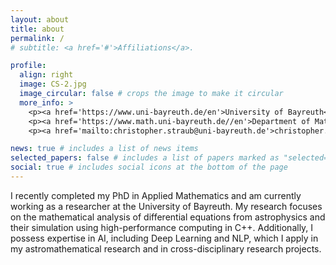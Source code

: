 ```yaml
---
layout: about
title: about
permalink: /
# subtitle: <a href='#'>Affiliations</a>.

profile:
  align: right
  image: CS-2.jpg
  image_circular: false # crops the image to make it circular
  more_info: >
    <p><a href='https://www.uni-bayreuth.de/en'>University of Bayreuth</a></p>
    <p><a href='https://www.math.uni-bayreuth.de//en'>Department of Mathematics</a></p>
    <p><a href='mailto:christopher.straub@uni-bayreuth.de'>christopher.straub@uni-bayreuth.de</a></p>

news: true # includes a list of news items
selected_papers: false # includes a list of papers marked as "selected={true}"
social: true # includes social icons at the bottom of the page
---
```


I recently completed my PhD in Applied Mathematics and am currently working as a researcher at the University of Bayreuth. My research focuses on the mathematical analysis of differential equations from astrophysics and their simulation using high-performance computing in C++. Additionally, I possess expertise in AI, including Deep Learning and NLP, which I apply in my astromathematical research and in cross-disciplinary research projects. 
